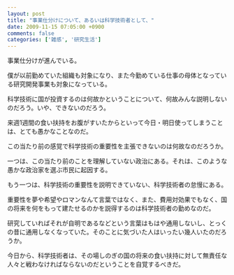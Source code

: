 ```yaml
---
layout: post
title: "事業仕分けについて、あるいは科学技術者として、"
date: 2009-11-15 07:05:00 +0900
comments: false
categories: ['雑感', '研究生活']
---
```

事業仕分けが進んでいる。

僕が以前勤めていた組織も対象になり、また今勤めている仕事の母体となっている研究開発事業も対象になっている。

科学技術に国が投資するのは何故かということについて、何故みんな説明しないのだろう。いや、できないのだろう。

来週1週間の食い扶持をお腹がすいたからといって今日・明日使ってしまうことは、とても愚かなことなのだ。

この当たり前の感覚で科学技術の重要性を主張できないのは何故なのだろうか。

一つは、この当たり前のことを理解していない政治にある。それは、このような愚かな政治家を選ぶ市民に起因する。

もう一つは、科学技術の重要性を説明できていない、科学技術者の怠慢にある。

重要性を夢や希望やロマンなんて言葉ではなく、また、費用対効果でもなく、国の将来を何をもって建たせるのかを説得するのは科学技術者の勤めなのだ。

研究していればそれが自明であるなどという言葉はもはや通用しないし、とっくの昔に通用しなくなっていた。そのことに気づいた人はいったい幾人いたのだろうか。

今日から、科学技術者は、その場しのぎの国の将来の食い扶持に対して無責任な人々と戦わなければならないのだということを自覚するべきだ。
